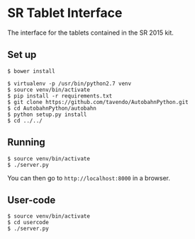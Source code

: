 # SR Tablet Interface

The interface for the tablets contained in the SR 2015 kit.

## Set up

    $ bower install

    $ virtualenv -p /usr/bin/python2.7 venv
    $ source venv/bin/activate
    $ pip install -r requirements.txt
    $ git clone https://github.com/tavendo/AutobahnPython.git
    $ cd AutobahnPython/autobahn
    $ python setup.py install
    $ cd ../../

## Running

    $ source venv/bin/activate
    $ ./server.py

You can then go to `http://localhost:8000` in a browser.

## User-code

    $ source venv/bin/activate
    $ cd usercode
    $ ./server.py
